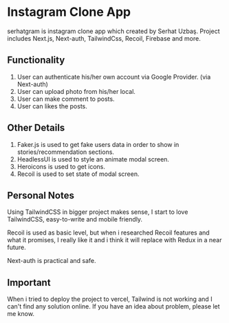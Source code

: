 # Instagram Clone App

serhatgram is instagram clone app which created by Serhat Uzbaş. Project includes Next.js, Next-auth, TailwindCss, Recoil, Firebase and more.

## Functionality

1) User can authenticate his/her own account via Google Provider. (via Next-auth)
2) User can upload photo from his/her local.
3) User can make comment to posts.
4) User can likes the posts.


## Other Details

1) Faker.js is used to get fake users data in order to show in stories/recommendation sections.
2) HeadlessUI is used to style an animate modal screen.
3) Heroicons is used to get icons.
4) Recoil is used to set state of modal screen.


## Personal Notes

Using TailwindCSS in bigger project makes sense, I start to love TailwindCSS, easy-to-write and mobile friendly.

Recoil is used as basic level, but when i researched Recoil features and what it promises, I really like it and i think it will replace with Redux in a near future.

Next-auth is practical and safe.


## Important

When i tried to deploy the project to vercel, Tailwind is not working and I can't find any solution online. If you have an idea about problem, please let me know.

